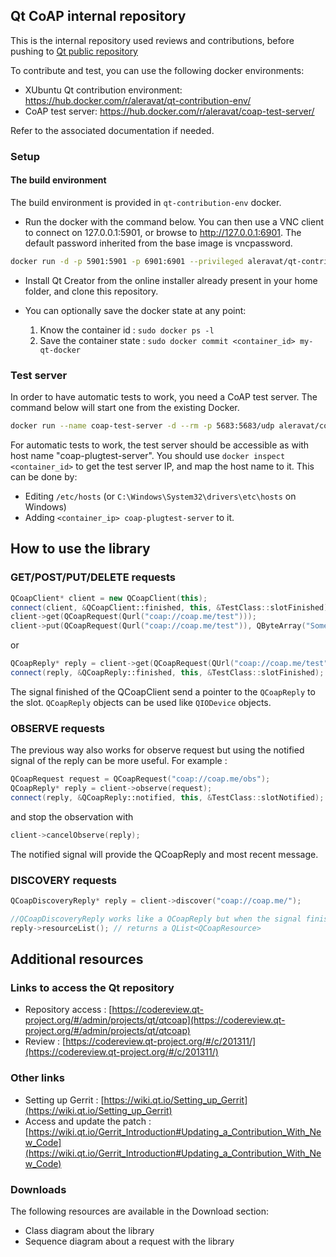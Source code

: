 ## Qt CoAP internal repository
This is the internal repository used reviews and contributions, before pushing to [Qt public repository](https://codereview.qt-project.org/#/admin/projects/qt/qtcoap)

To contribute and test, you can use the following docker environments:

- XUbuntu Qt contribution environment: https://hub.docker.com/r/aleravat/qt-contribution-env/
- CoAP test server: https://hub.docker.com/r/aleravat/coap-test-server/

Refer to the associated documentation if needed.

### Setup
#### The build environment

The build environment is provided in `qt-contribution-env` docker.

- Run the docker with the command below.  You can then use a VNC client to connect on 127.0.0.1:5901, or browse to http://127.0.0.1:6901. The default password inherited from the base image is vncpassword.
```bash
docker run -d -p 5901:5901 -p 6901:6901 --privileged aleravat/qt-contribution-env:latest
```

- Install Qt Creator from the online installer already present in your home folder, and clone this repository.

- You can optionally save the docker state at any point:
	1. Know the container id : `sudo docker ps -l`
	2. Save the container state : `sudo docker commit <container_id> my-qt-docker`

### Test server
In order to have automatic tests to work, you need a CoAP test server. The command below will start one from the existing Docker.
```bash
docker run --name coap-test-server -d --rm -p 5683:5683/udp aleravat/coap-test-server:latest
```

For automatic tests to work, the test server should be accessible as with host name "coap-plugtest-server". You should use `docker inspect <container_id>` to get the test server IP, and map the host name to it.
This can be done by:

- Editing `/etc/hosts` (or `C:\Windows\System32\drivers\etc\hosts` on Windows)
- Adding `<container_ip> coap-plugtest-server` to it.

## How to use the library

### GET/POST/PUT/DELETE requests
```c++
QCoapClient* client = new QCoapClient(this);
connect(client, &QCoapClient::finished, this, &TestClass::slotFinished);
client->get(QCoapRequest(Qurl("coap://coap.me/test")));
client->put(QCoapRequest(Qurl("coap://coap.me/test")), QByteArray("Some payload"));
```
or
```c++
QCoapReply* reply = client->get(QCoapRequest(QUrl("coap://coap.me/test")));
connect(reply, &QCoapReply::finished, this, &TestClass::slotFinished);
```
The signal finished of the QCoapClient send a pointer to the `QCoapReply` to the slot.
`QCoapReply` objects can be used like `QIODevice` objects.

### OBSERVE requests
The previous way also works for observe request but using the notified signal of the reply can be more useful.
For example :
```c++
QCoapRequest request = QCoapRequest("coap://coap.me/obs");
QCoapReply* reply = client->observe(request);
connect(reply, &QCoapReply::notified, this, &TestClass::slotNotified);
```
and stop the observation with
```c++
client->cancelObserve(reply);
```

The notified signal will provide the QCoapReply and most recent message.

### DISCOVERY requests
```c++
QCoapDiscoveryReply* reply = client->discover("coap://coap.me/");

//QCoapDiscoveryReply works like a QCoapReply but when the signal finished is emitted you can access the list of resources with :
reply->resourceList(); // returns a QList<QCoapResource>
```

## Additional resources

### Links to access the Qt repository

- Repository access : [https://codereview.qt-project.org/#/admin/projects/qt/qtcoap](https://codereview.qt-project.org/#/admin/projects/qt/qtcoap)
- Review : [https://codereview.qt-project.org/#/c/201311/](https://codereview.qt-project.org/#/c/201311/)

### Other links

- Setting up Gerrit : [https://wiki.qt.io/Setting_up_Gerrit](https://wiki.qt.io/Setting_up_Gerrit)
- Access and update the patch : [https://wiki.qt.io/Gerrit_Introduction#Updating_a_Contribution_With_New_Code](https://wiki.qt.io/Gerrit_Introduction#Updating_a_Contribution_With_New_Code)

### Downloads
The following resources are available in the Download section:

- Class diagram about the library
- Sequence diagram about a request with the library

